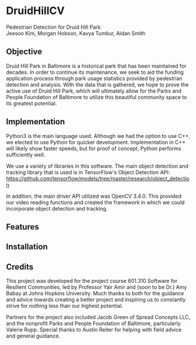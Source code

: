 # DruidHillCV

Pedestrian Detection for Druid Hill Park<br />
Jeesoo Kim, Morgan Hobson, Kavya Tumkur, Aidan Smith<br />

## Objective
Druid Hill Park in Baltimore is a historical park that has been maintained for decades. In order to continue its maintenance, we seek to aid the funding application process through park usage statistics provided by pedestrian detection and analysis. With the data that is gathered, we hope to prove the active use of Druid Hill Park, which will ultimately allow for the Parks and People Foundation of Baltimore to utilize this beautiful community space to its greatest potential. 

## Implementation
Python3 is the main language used. Although we had the option to use C++, we elected to use Python for quicker development. Implementation in C++ will likely show faster speeds, but for proof of concept, Python performs sufficiently well.

We use a variety of libraries in this software. The main object detection and tracking library that is used is in TensorFlow's Object Detection API: https://github.com/tensorflow/models/tree/master/research/object_detection

In addition, the main driver API utilized was OpenCV 3.4.0. This provided our video reading functions and created the framework in which we could incorporate object detection and tracking.

## Features


## Installation


## Credits
This project was developed for the project course 601.310 Software for Resilient Communities, led by Professor Yair Amir and (soon to be Dr.) Amy Babay at Johns Hopkins University. Much thanks to both for the guidance and advice towards creating a better project and inspiring us to constantly strive for nothing less than our highest potential. <br />

Partners for the project also included Jacob Green of Spread Concepts LLC, and the nonprofit Parks and People Foundation of Baltimore, particularly Valerie Rupp. Special thanks to Austin Reiter for helping with field advice and general guidance.